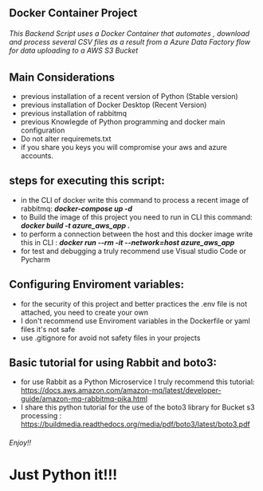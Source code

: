 ## Docker Container Project

###### This Backend Script uses a Docker Container that automates , download and process several CSV files as a result  from a Azure Data Factory flow for data uploading to a AWS S3 Bucket


## Main Considerations
* previous installation of a recent version of Python (Stable version)
* previous installation of Docker Desktop (Recent Version)
* previous installation of rabbitmq
* previous Knowlegde of Python programming and docker main configuration
* Do not alter requiremets.txt
* if you share you keys you will compromise your aws and azure accounts.


## steps for executing this script:

* in the CLI of docker write this command to process a recent image of rabbitmq: **_docker-compose up -d_**
* to Build the image of this project you need to run in CLI this command: **_docker build -t azure_aws_app ._**
* to perform a connection between the host and this docker image write this in CLI : **_docker run --rm -it --network=host azure_aws_app_**
* for test and debugging a truly recommend use Visual studio Code or Pycharm

## Configuring Enviroment variables:

* for the security of this project and better practices the .env file is not attached, you need to create your own
* I don't recommend use Enviroment variables in the Dockerfile or yaml files it's not safe
* use .gitignore for avoid not safety files in your projects


## Basic tutorial for using Rabbit and boto3:

* for use Rabbit as a Python Microservice I truly recommend this tutorial: https://docs.aws.amazon.com/amazon-mq/latest/developer-guide/amazon-mq-rabbitmq-pika.html
* I share this python tutorial for the use of the boto3 library for Bucket s3 processing : https://buildmedia.readthedocs.org/media/pdf/boto3/latest/boto3.pdf


###### Enjoy!!

# Just Python it!!!





